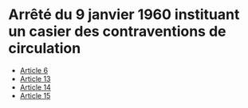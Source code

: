 # Arrêté du 9 janvier 1960 instituant un casier des contraventions de circulation

- [Article 6](article-6.md)
- [Article 13](article-13.md)
- [Article 14](article-14.md)
- [Article 15](article-15.md)
